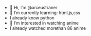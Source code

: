 - 👋 Hi, I’m @arceustraner
- 🌱 I’m currently learning: html,js,css
- I already know python
- 👀 I’m interested in watching anime
- I already watched morethan 86 anime

<!---
arceustraner/arceustraner is a ✨ special ✨ repository because its `README.md` (this file) appears on your GitHub profile.
You can click the Preview link to take a look at your changes.
--->
